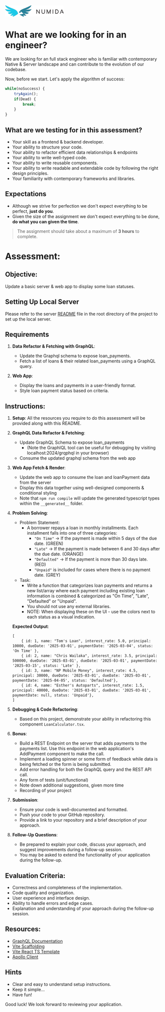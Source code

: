 ![Numida](../logo.numida.png)

# What are we looking for in an engineer?

We are looking for an full stack engineer who is familiar with contemporary Native & Server landscape and can contribute to the evolution of our codebase.

Now, before we start. Let's apply the algorithm of success:

```js
while(noSuccess) {
    tryAgain();
    if(Dead) {
        break;
    }
}
```

## What are we testing for in this assessment?

- Your skill as a frontend & backend developer.
- Your ability to structure your code.
- Your ability to refactor efficient data relationships & endpoints
- Your ability to write well-typed code.
- Your ability to write reusable components.
- Your ability to write readable and extendable code by following the right design principles.
- Your familiarity with contemporary frameworks and libraries.

## Expectations

- Although we strive for perfection we don't expect everything to be perfect, **just do you**.
- Given the size of the assignment we don't expect everything to be done, **do what you can given the time**.

> The assignment should take about a maximum of **3 hours** to complete.

# Assessment:

## Objective:

Update a basic server & web app to display some loan statuses.

## Setting Up Local Server

Please refer to the server [README](server/README.md) file in the root directory of the project to set up the local server.

## Requirements

1. **Data Refactor & Fetching with GraphQL**:
   - Update the Graphql schema to expose loan_payments.
   - Fetch a list of loans & their related loan_payments using a GraphQL query.

2. **Web App**:
   - Display the loans and payments in a user-friendly format.
   - Style loan payment status based on criteria.

## Instructions:

1. **Setup**: All the resources you require to do this assessment will be provided along with this README.

2. **GraphQL Data Refactor & Fetching**:
   - Update GraphQL Schema to expose loan_payments
     - (Note the GraphIQL tool can be useful for debugging by visiting localhost:2024/grqphql in your browser)
   - Consume the updated graphql schema from the web app

3. **Web App Fetch & Render**:
   - Update the web app to consume the loan and loanPayment data from the server
   - Display this data together using well-designed components & conditional styling
   - Note that `npm run compile` will update the generated typescript types within the `__generated__` folder.

4. **Problem Solving**:

    - Problem Statement:
        - A borrower repays a loan in monthly installments. Each installment falls into one of three categories:
            - `"On Time"` → If the payment is made within 5 days of the due date. (GREEN)
            - `"Late"` → If the payment is made between 6 and 30 days after the due date. (ORANGE)
            - `"Defaulted"` → If the payment is more than 30 days late. (RED)
            - `"Unpaid"` is included for cases where there is no payment date. (GREY)
    - Task:
        - Write a function that categorizes loan payments and returns a new list/array where each payment including existing loan  information is combined & categorized as "On Time", "Late", "Defaulted" or "Unpaid".
        - You should not use any external libraries.
        - NOTE: When displaying these on the UI - use the colors next to each status as a visual indication.


    **Expected Output**:

    ```tsx
    [
        { id: 1, name: "Tom's Loan", interest_rate: 5.0, principal: 10000, dueDate: '2025-03-01', paymentDate: '2025-03-04', status: 'On Time' },
        { id: 2, name: "Chris Wailaka", interest_rate: 3.5, principal: 500000, dueDate: '2025-03-01', dueDate: '2025-03-01', paymentDate: '2025-03-15', status: 'Late' },
        { id: 3, name: "NP Mobile Money", interest_rate: 4.5, principal: 30000, dueDate: '2025-03-01', dueDate: '2025-03-01', paymentDate: '2025-04-05', status: 'Defaulted'},
        { id: 4, name: "Esther's Autoparts", interest_rate: 1.5, principal: 40000, dueDate: '2025-03-01', dueDate: '2025-03-01', paymentDate: null, status: 'Unpaid'},
    ]
    ```

5. **Debugging & Code Refactoring**:

    - Based on this project, demonstrate your ability in refactoring this component `LoanCalculator.tsx`.

6. **Bonus**:

   - Build a REST Endpoint on the server that adds payments to the payments list. Use this endpoint in the web application's AddPayment component to make the call.
   - Implement a loading spinner or some form of feedback while data is being fetched or the form is being submitted.
   - Add error handling for both the GraphQL query and the REST API call.
   - Any form of tests (unit/functional)
   - Note down additional suggestions, given more time
   - Recording of your project

5. **Submission**:
   - Ensure your code is well-documented and formatted.
   - Push your code to your GitHub repository.
   - Provide a link to your repository and a brief description of your approach.

6. **Follow-Up Questions**:
   - Be prepared to explain your code, discuss your approach, and suggest improvements during a follow-up session.
   - You may be asked to extend the functionality of your application during the follow-up.

## Evaluation Criteria:

- Correctness and completeness of the implementation.
- Code quality and organization.
- User experience and interface design.
- Ability to handle errors and edge cases.
- Explanation and understanding of your approach during the follow-up session.

## Resources:

- [GraphQL Documentation](https://graphql.org/learn/)
- [Vite Scaffolding](https://vite.dev/guide/#scaffolding-your-first-vite-project)
- [Vite React TS Template](https://github.com/vitejs/vite/tree/main/packages/create-vite/template-react-ts)
- [Apollo Client](https://www.apollographql.com/docs/react/get-started)

## Hints

- Clear and easy to understand setup instructions.
- Keep it simple...
- Have fun!

Good luck! We look forward to reviewing your application.
